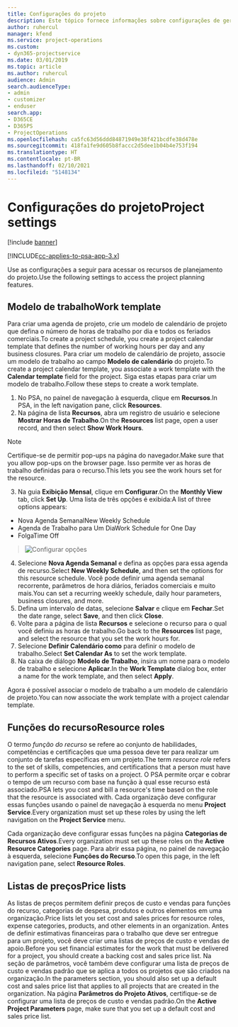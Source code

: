 ```yaml
---
title: Configurações do projeto
description: Este tópico fornece informações sobre configurações de gerenciamento do projeto.
author: ruhercul
manager: kfend
ms.service: project-operations
ms.custom:
- dyn365-projectservice
ms.date: 03/01/2019
ms.topic: article
ms.author: ruhercul
audience: Admin
search.audienceType:
- admin
- customizer
- enduser
search.app:
- D365CE
- D365PS
- ProjectOperations
ms.openlocfilehash: ca5fc63d56ddd84871949e38f421bcdfe38d478e
ms.sourcegitcommit: 418fa1fe9d605b8faccc2d5dee1b04b4e753f194
ms.translationtype: HT
ms.contentlocale: pt-BR
ms.lasthandoff: 02/10/2021
ms.locfileid: "5148134"
---
```

# <a name="project-settings"></a><span data-ttu-id="3b84b-103">Configurações do projeto</span><span class="sxs-lookup"><span data-stu-id="3b84b-103">Project settings</span></span>

[!include [banner](../includes/psa-now-project-operations.md)]

[!INCLUDE[cc-applies-to-psa-app-3.x](../includes/cc-applies-to-psa-app-3x.md)]

<span data-ttu-id="3b84b-104">Use as configurações a seguir para acessar os recursos de planejamento do projeto.</span><span class="sxs-lookup"><span data-stu-id="3b84b-104">Use the following settings to access the project planning features.</span></span>

## <a name="work-template"></a><span data-ttu-id="3b84b-105">Modelo de trabalho</span><span class="sxs-lookup"><span data-stu-id="3b84b-105">Work template</span></span>

<span data-ttu-id="3b84b-106">Para criar uma agenda de projeto, crie um modelo de calendário de projeto que defina o número de horas de trabalho por dia e todos os feriados comerciais.</span><span class="sxs-lookup"><span data-stu-id="3b84b-106">To create a project schedule, you create a project calendar template that defines the number of working hours per day and any business closures.</span></span> <span data-ttu-id="3b84b-107">Para criar um modelo de calendário de projeto, associe um modelo de trabalho ao campo **Modelo de calendário** do projeto.</span><span class="sxs-lookup"><span data-stu-id="3b84b-107">To create a project calendar template, you associate a work template with the **Calendar template** field for the project.</span></span> <span data-ttu-id="3b84b-108">Siga estas etapas para criar um modelo de trabalho.</span><span class="sxs-lookup"><span data-stu-id="3b84b-108">Follow these steps to create a work template.</span></span>

1. <span data-ttu-id="3b84b-109">No PSA, no painel de navegação à esquerda, clique em **Recursos**.</span><span class="sxs-lookup"><span data-stu-id="3b84b-109">In PSA, in the left navigation pane, click **Resources**.</span></span> 
2. <span data-ttu-id="3b84b-110">Na página de lista **Recursos**, abra um registro de usuário e selecione **Mostrar Horas de Trabalho**.</span><span class="sxs-lookup"><span data-stu-id="3b84b-110">On the **Resources** list page, open a user record, and then select **Show Work Hours**.</span></span>

  > [!NOTE]
  > <span data-ttu-id="3b84b-111">Certifique-se de permitir pop-ups na página do navegador.</span><span class="sxs-lookup"><span data-stu-id="3b84b-111">Make sure that you allow pop-ups on the browser page.</span></span> <span data-ttu-id="3b84b-112">Isso permite ver as horas de trabalho definidas para o recurso.</span><span class="sxs-lookup"><span data-stu-id="3b84b-112">This lets you see the work hours set for the resource.</span></span>
  
3. <span data-ttu-id="3b84b-113">Na guia **Exibição Mensal**, clique em **Configurar**.</span><span class="sxs-lookup"><span data-stu-id="3b84b-113">On the **Monthly View** tab, click **Set Up**.</span></span> <span data-ttu-id="3b84b-114">Uma lista de três opções é exibida:</span><span class="sxs-lookup"><span data-stu-id="3b84b-114">A list of three options appears:</span></span> 

  - <span data-ttu-id="3b84b-115">Nova Agenda Semanal</span><span class="sxs-lookup"><span data-stu-id="3b84b-115">New Weekly Schedule</span></span>
  - <span data-ttu-id="3b84b-116">Agenda de Trabalho para Um Dia</span><span class="sxs-lookup"><span data-stu-id="3b84b-116">Work Schedule for One Day</span></span>
  - <span data-ttu-id="3b84b-117">Folga</span><span class="sxs-lookup"><span data-stu-id="3b84b-117">Time Off</span></span>

> ![Configurar opções](media/project-13.png)

4. <span data-ttu-id="3b84b-119">Selecione **Nova Agenda Semanal** e defina as opções para essa agenda de recurso.</span><span class="sxs-lookup"><span data-stu-id="3b84b-119">Select **New Weekly Schedule**, and then set the options for this resource schedule.</span></span> <span data-ttu-id="3b84b-120">Você pode definir uma agenda semanal recorrente, parâmetros de hora diários, feriados comerciais e muito mais.</span><span class="sxs-lookup"><span data-stu-id="3b84b-120">You can set a recurring weekly schedule, daily hour parameters, business closures, and more.</span></span>
5. <span data-ttu-id="3b84b-121">Defina um intervalo de datas, selecione **Salvar** e clique em **Fechar**.</span><span class="sxs-lookup"><span data-stu-id="3b84b-121">Set the date range, select **Save**, and then click **Close**.</span></span> 
6. <span data-ttu-id="3b84b-122">Volte para a página de lista **Recursos** e selecione o recurso para o qual você definiu as horas de trabalho.</span><span class="sxs-lookup"><span data-stu-id="3b84b-122">Go back to the **Resources** list page, and select the resource that you set the work hours for.</span></span> 
7. <span data-ttu-id="3b84b-123">Selecione **Definir Calendário como** para definir o modelo de trabalho.</span><span class="sxs-lookup"><span data-stu-id="3b84b-123">Select **Set Calendar As** to set the work template.</span></span> 
8. <span data-ttu-id="3b84b-124">Na caixa de diálogo **Modelo de Trabalho**, insira um nome para o modelo de trabalho e selecione **Aplicar**.</span><span class="sxs-lookup"><span data-stu-id="3b84b-124">In the **Work Template** dialog box, enter a name for the work template, and then select **Apply**.</span></span> 

<span data-ttu-id="3b84b-125">Agora é possível associar o modelo de trabalho a um modelo de calendário de projeto.</span><span class="sxs-lookup"><span data-stu-id="3b84b-125">You can now associate the work template with a project calendar template.</span></span>

## <a name="resource-roles"></a><span data-ttu-id="3b84b-126">Funções do recurso</span><span class="sxs-lookup"><span data-stu-id="3b84b-126">Resource roles</span></span>

<span data-ttu-id="3b84b-127">O termo *função do recurso* se refere ao conjunto de habilidades, competências e certificações que uma pessoa deve ter para realizar um conjunto de tarefas específicas em um projeto.</span><span class="sxs-lookup"><span data-stu-id="3b84b-127">The term *resource role* refers to the set of skills, competencies, and certifications that a person must have to perform a specific set of tasks on a project.</span></span> <span data-ttu-id="3b84b-128">O PSA permite orçar e cobrar o tempo de um recurso com base na função à qual esse recurso está associado.</span><span class="sxs-lookup"><span data-stu-id="3b84b-128">PSA lets you cost and bill a resource's time based on the role that the resource is associated with.</span></span> <span data-ttu-id="3b84b-129">Cada organização deve configurar essas funções usando o painel de navegação à esquerda no menu **Project Service**.</span><span class="sxs-lookup"><span data-stu-id="3b84b-129">Every organization must set up these roles by using the left navigation on the **Project Service** menu.</span></span>

<span data-ttu-id="3b84b-130">Cada organização deve configurar essas funções na página **Categorias de Recursos Ativos**.</span><span class="sxs-lookup"><span data-stu-id="3b84b-130">Every organization must set up these roles on the **Active Resource Categories** page.</span></span> <span data-ttu-id="3b84b-131">Para abrir essa página, no painel de navegação à esquerda, selecione **Funções do Recurso**.</span><span class="sxs-lookup"><span data-stu-id="3b84b-131">To open this page, in the left navigation pane, select **Resource Roles**.</span></span>

## <a name="price-lists"></a><span data-ttu-id="3b84b-132">Listas de preços</span><span class="sxs-lookup"><span data-stu-id="3b84b-132">Price lists</span></span>

<span data-ttu-id="3b84b-133">As listas de preços permitem definir preços de custo e vendas para funções do recurso, categorias de despesa, produtos e outros elementos em uma organização.</span><span class="sxs-lookup"><span data-stu-id="3b84b-133">Price lists let you set cost and sales prices for resource roles, expense categories, products, and other elements in an organization.</span></span> <span data-ttu-id="3b84b-134">Antes de definir estimativas financeiras para o trabalho que deve ser entregue para um projeto, você deve criar uma listas de preços de custo e vendas de apoio.</span><span class="sxs-lookup"><span data-stu-id="3b84b-134">Before you set financial estimates for the work that must be delivered for a project, you should create a backing cost and sales price list.</span></span> <span data-ttu-id="3b84b-135">Na seção de parâmetros, você também deve configurar uma lista de preços de custo e vendas padrão que se aplica a todos os projetos que são criados na organização.</span><span class="sxs-lookup"><span data-stu-id="3b84b-135">In the parameters section, you should also set up a default cost and sales price list that applies to all projects that are created in the organization.</span></span> <span data-ttu-id="3b84b-136">Na página **Parâmetros do Projeto Ativos**, certifique-se de configurar uma lista de preços de custo e vendas padrão.</span><span class="sxs-lookup"><span data-stu-id="3b84b-136">On the **Active Project Parameters** page, make sure that you set up a default cost and sales price list.</span></span>
